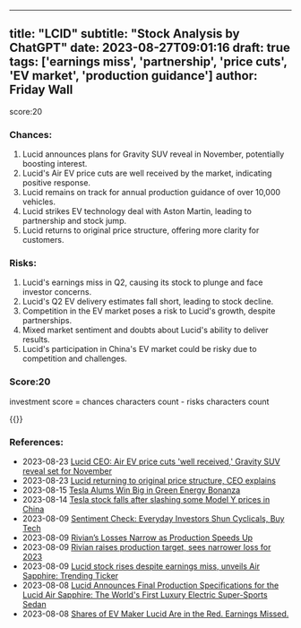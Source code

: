 
---
title: "LCID"
subtitle: "Stock Analysis by ChatGPT"
date: 2023-08-27T09:01:16
draft: true
tags: ['earnings miss', 'partnership', 'price cuts', 'EV market', 'production guidance']
author: Friday Wall
---

score:20
### Chances:
1. Lucid announces plans for Gravity SUV reveal in November, potentially boosting interest.
2. Lucid's Air EV price cuts are well received by the market, indicating positive response.
3. Lucid remains on track for annual production guidance of over 10,000 vehicles.
4. Lucid strikes EV technology deal with Aston Martin, leading to partnership and stock jump.
5. Lucid returns to original price structure, offering more clarity for customers.
### Risks:
1. Lucid's earnings miss in Q2, causing its stock to plunge and face investor concerns.
2. Lucid's Q2 EV delivery estimates fall short, leading to stock decline.
3. Competition in the EV market poses a risk to Lucid's growth, despite partnerships.
4. Mixed market sentiment and doubts about Lucid's ability to deliver results.
5. Lucid's participation in China's EV market could be risky due to competition and challenges.
### Score:20
investment score = chances characters count - risks characters count

{{<tradingview symbol="NASDAQ:LCID">}}
### References:
- 2023-08-23 [Lucid CEO: Air EV price cuts 'well received,' Gravity SUV reveal set for November](https://finance.yahoo.com/news/lucid-ceo-air-ev-price-cuts-well-received-gravity-suv-reveal-set-for-november-172532588.html?.tsrc=rss)
- 2023-08-23 [Lucid returning to original price structure, CEO explains](https://finance.yahoo.com/video/lucid-returning-original-price-structure-163734560.html?.tsrc=rss)
- 2023-08-15 [Tesla Alums Win Big in Green Energy Bonanza](https://finance.yahoo.com/m/fc0b482b-29ad-30a5-a48f-0ebdda441466/tesla-alums-win-big-in-green.html?.tsrc=rss)
- 2023-08-14 [Tesla stock falls after slashing some Model Y prices in China](https://finance.yahoo.com/video/tesla-stock-falls-slashing-ev-135547299.html?.tsrc=rss)
- 2023-08-09 [Sentiment Check: Everyday Investors Shun Cyclicals, Buy Tech](https://finance.yahoo.com/m/08657846-de8f-392e-981b-d21c57c4b09e/sentiment-check%3A-everyday.html?.tsrc=rss)
- 2023-08-09 [Rivian’s Losses Narrow as Production Speeds Up](https://finance.yahoo.com/m/0c8f384b-d10e-3981-8361-491854ac0719/rivian%E2%80%99s-losses-narrow-as.html?.tsrc=rss)
- 2023-08-09 [Rivian raises production target, sees narrower loss for 2023](https://finance.yahoo.com/news/rivian-earnings-180234105.html?.tsrc=rss)
- 2023-08-09 [Lucid stock rises despite earnings miss, unveils Air Sapphire: Trending Ticker](https://finance.yahoo.com/video/lucid-stock-rises-despite-earnings-160234966.html?.tsrc=rss)
- 2023-08-08 [Lucid Announces Final Production Specifications for the Lucid Air Sapphire: The World's First Luxury Electric Super-Sports Sedan](https://finance.yahoo.com/news/lucid-announces-final-production-specifications-130000518.html?.tsrc=rss)
- 2023-08-08 [Shares of EV Maker Lucid Are in the Red. Earnings Missed.](https://finance.yahoo.com/m/4eae5c30-0a47-33eb-93c0-11d30251546f/shares-of-ev-maker-lucid-are.html?.tsrc=rss)


                